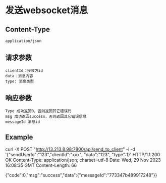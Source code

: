 # 发送websocket消息
## Content-Type
    application/json
## 请求参数
    clientId：接收方id
    data：消息内容
    type: 消息类型

## 响应参数

    Type 成功返回0，否则返回其它错误码
    msg 成功返回success，否则返回其它错误信息
    messageId 消息id

## Example
curl -X POST "http://13.213.8.98:7800/api/send_to_client" -i -d '{"sendUserId":"123","clientId":"xxx", "data":"123", "type":1}'
HTTP/1.1 200 OK
Content-Type: application/json; charset=utf-8
Date: Wed, 29 Nov 2023 16:08:35 GMT
Content-Length: 66

{"code":0,"msg":"success","data":{"messageId":"773347b489917248"}}


